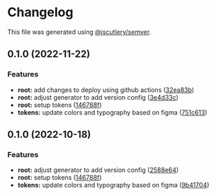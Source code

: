 # Changelog

This file was generated using [@jscutlery/semver](https://github.com/jscutlery/semver).

## 0.1.0 (2022-11-22)


### Features

* **root:** add changes to deploy using github actions ([32ea83b](https://github.com/Novatics/novatics/commit/32ea83b92cd5f28671dcb6a78d85896ed76d5d1e))
* **root:** adjust generator to add version config ([3e4d33c](https://github.com/Novatics/novatics/commit/3e4d33c02094754a2cf2389d77aa92ea5c1868a5))
* **root:** setup tokens ([146788f](https://github.com/Novatics/novatics/commit/146788f05ca6dfd05685111d5170bde69c8796db))
* **tokens:** update colors and typography based on figma ([751c613](https://github.com/Novatics/novatics/commit/751c613b742bd4332fbba29acc8070060a82772e))

## 0.1.0 (2022-10-18)


### Features

* **root:** adjust generator to add version config ([2588e64](https://github.com/mgonc/novatics/commit/2588e64d92092d4b017994267c781addf14f9fbe))
* **root:** setup tokens ([146788f](https://github.com/mgonc/novatics/commit/146788f05ca6dfd05685111d5170bde69c8796db))
* **tokens:** update colors and typography based on figma ([9b41704](https://github.com/mgonc/novatics/commit/9b41704b73905894956ca5d55ea43de64e8e2076))
